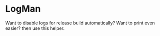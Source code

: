 # LogMan
Want to disable logs for release build automatically? Want to print even easier? then use this helper.
